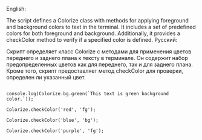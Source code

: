 English:

The script defines a Colorize class with methods for applying foreground and background colors to text in the terminal. It includes a set of predefined colors for both foreground and background. Additionally, it provides a checkColor method to verify if a specified color is defined.
Русский:

Скрипт определяет класс Colorize с методами для применения цветов переднего и заднего плана к тексту в терминале. Он содержит набор предопределенных цветов как для переднего, так и для заднего плана. Кроме того, скрипт предоставляет метод checkColor для проверки, определен ли указанный цвет.

<code>
console.log(Colorize.bg.green(`This text is green background color.`));<br>
Colorize.checkColor('red', 'fg');<br>
Colorize.checkColor('blue', 'bg');<br>
Colorize.checkColor('purple', 'fg');<br>
</code>
